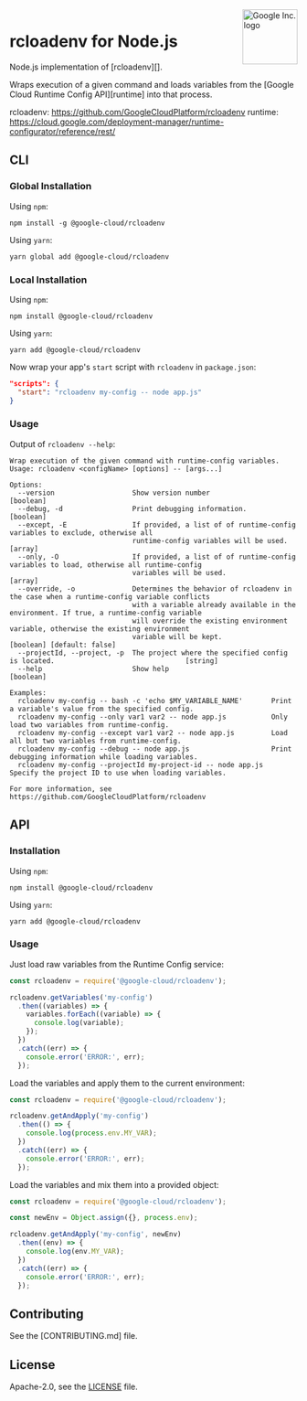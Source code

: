 <img src="https://avatars2.githubusercontent.com/u/2810941?v=3&s=96" alt="Google Inc. logo" title="Google" align="right" height="96" width="96"/>

# rcloadenv for Node.js

Node.js implementation of [rcloadenv][].

Wraps execution of a given command and loads variables from the
[Google Cloud Runtime Config API][runtime] into that process.

rcloadenv: https://github.com/GoogleCloudPlatform/rcloadenv
runtime: https://cloud.google.com/deployment-manager/runtime-configurator/reference/rest/

## CLI

### Global Installation

Using `npm`:

    npm install -g @google-cloud/rcloadenv

Using `yarn`:

    yarn global add @google-cloud/rcloadenv

### Local Installation

Using `npm`:

    npm install @google-cloud/rcloadenv

Using `yarn`:

    yarn add @google-cloud/rcloadenv

Now wrap your app's `start` script with `rcloadenv` in `package.json`:

```json
"scripts": {
  "start": "rcloadenv my-config -- node app.js"
}
```

### Usage

Output of `rcloadenv --help`:

```
Wrap execution of the given command with runtime-config variables.
Usage: rcloadenv <configName> [options] -- [args...]

Options:
  --version                   Show version number                                                              [boolean]
  --debug, -d                 Print debugging information.                                                     [boolean]
  --except, -E                If provided, a list of of runtime-config variables to exclude, otherwise all
                              runtime-config variables will be used.                                             [array]
  --only, -O                  If provided, a list of of runtime-config variables to load, otherwise all runtime-config
                              variables will be used.                                                            [array]
  --override, -o              Determines the behavior of rcloadenv in the case when a runtime-config variable conflicts
                              with a variable already available in the environment. If true, a runtime-config variable
                              will override the existing environment variable, otherwise the existing environment
                              variable will be kept.                                          [boolean] [default: false]
  --projectId, --project, -p  The project where the specified config is located.                                [string]
  --help                      Show help                                                                        [boolean]

Examples:
  rcloadenv my-config -- bash -c 'echo $MY_VARIABLE_NAME'       Print a variable's value from the specified config.
  rcloadenv my-config --only var1 var2 -- node app.js           Only load two variables from runtime-config.
  rcloadenv my-config --except var1 var2 -- node app.js         Load all but two variables from runtime-config.
  rcloadenv my-config --debug -- node app.js                    Print debugging information while loading variables.
  rcloadenv my-config --projectId my-project-id -- node app.js  Specify the project ID to use when loading variables.

For more information, see https://github.com/GoogleCloudPlatform/rcloadenv
```

## API

### Installation

Using `npm`:

    npm install @google-cloud/rcloadenv

Using `yarn`:

    yarn add @google-cloud/rcloadenv

### Usage

Just load raw variables from the Runtime Config service:

```js
const rcloadenv = require('@google-cloud/rcloadenv');

rcloadenv.getVariables('my-config')
  .then((variables) => {
    variables.forEach((variable) => {
      console.log(variable);
    });
  })
  .catch((err) => {
    console.error('ERROR:', err);
  });
```

Load the variables and apply them to the current environment:
```js
const rcloadenv = require('@google-cloud/rcloadenv');

rcloadenv.getAndApply('my-config')
  .then(() => {
    console.log(process.env.MY_VAR);
  })
  .catch((err) => {
    console.error('ERROR:', err);
  });
```

Load the variables and mix them into a provided object:
```js
const rcloadenv = require('@google-cloud/rcloadenv');

const newEnv = Object.assign({}, process.env);

rcloadenv.getAndApply('my-config', newEnv)
  .then((env) => {
    console.log(env.MY_VAR);
  })
  .catch((err) => {
    console.error('ERROR:', err);
  });
```

## Contributing

See the [CONTRIBUTING.md] file.

[contributing]: https://github.com/GoogleCloudPlatform/rcloadenv/tree/master/CONTRIBUTING.md

## License

Apache-2.0, see the [LICENSE][license] file.

[license]: https://github.com/GoogleCloudPlatform/rcloadenv/tree/master/LICENSE
